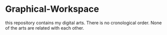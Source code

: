 # Graphical-Workspace
this repository contains my digital arts. There is no cronological order. None of the arts are related with each other. 
